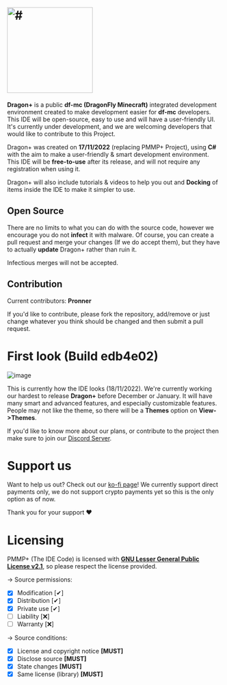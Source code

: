 # <img src="https://user-images.githubusercontent.com/84229419/202377872-5111948c-0ff4-4fbd-8223-28f3ca90d025.png" height="200" alt="#">

**Dragon+** is a public **df-mc (DragonFly Minecraft)** integrated development environment created to make development easier for **df-mc** developers. This IDE will be open-source, easy to use and will have a user-friendly UI. It's currently under development, and we are welcoming developers that would like to contribute to this Project.

Dragon+ was created on **17/11/2022** (replacing PMMP+ Project), using **C#** with the aim to make a user-friendly & smart development environment. This IDE will be **free-to-use** after its release, and will not require any registration when using it.

Dragon+ will also include tutorials & videos to help you out and **Docking** of items inside the IDE to make it simpler to use.

## Open Source

There are no limits to what you can do with the source code, however we encourage you do not **infect** it with malware. Of course, you can create a pull request and merge your changes (If we do accept them), but they have to actually **update** Dragon+ rather than ruin it.

Infectious merges will not be accepted.

## Contribution

Current contributors: **Pronner**

If you'd like to contribute, please fork the repository, add/remove or just change whatever you think should be changed and then submit a pull request.

# First look (Build edb4e02)

![image](https://user-images.githubusercontent.com/84229419/202713363-48b84950-425e-4551-b886-6d1ff7f054d3.png)

This is currently how the IDE looks (18/11/2022).
We're currently working our hardest to release **Dragon+** before December or January. It will have many smart and advanced features, and especially customizable features. People may not like the theme, so there will be a **Themes** option on **View->Themes**.

If you'd like to know more about our plans, or contribute to the project then make sure to join our [Discord Server](https://discord.gg/M8mDcBmS).

# Support us

Want to help us out? Check out our [ko-fi page](https://ko-fi.com/pmmpp)! We currently support direct payments only, we do not support crypto payments yet so this is the only option as of now.

Thank you for your support ♥

# Licensing
PMMP+ (The IDE Code) is licensed with [**GNU Lesser General Public License v2.1**](https://github.com/PMMPPLUS/PMMPPLUS/blob/main/LICENSE), so please respect the license provided.

-> Source permissions:

- [x] Modification [✔]
- [x] Distribution [✔]
- [x] Private use [✔]
- [ ] Liability [❌]
- [ ] Warranty [❌]

-> Source conditions:

- [x] License and copyright notice **[MUST]**
- [x] Disclose source **[MUST]**
- [x] State changes **[MUST]**
- [x] Same license (library) **[MUST]**
